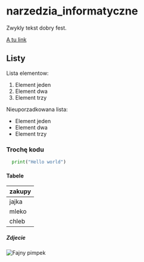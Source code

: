 # narzedzia_informatyczne

Zwykly tekst dobry fest.

[A tu link](https://www.youtube.com/watch?v=4JTf1E9eYv8&ab_channel=Polsat)

## Listy

Lista elementow: 
1. Element jeden
2. Element dwa
3. Element trzy

Nieuporzadkowana lista:
- Element jeden
- Element dwa
- Element trzy

### Trochę kodu
```python
  print("Hello world")
```

#### Tabele

|zakupy|
|------|
|jajka |
|mleko |
|chleb |

##### Zdjecie

![Fajny pimpek](~/narzedzia_informatyczne/animal/dog.img])  


